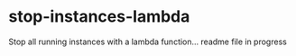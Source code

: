 # stop-instances-lambda
Stop all running instances with a lambda function... readme file in progress

